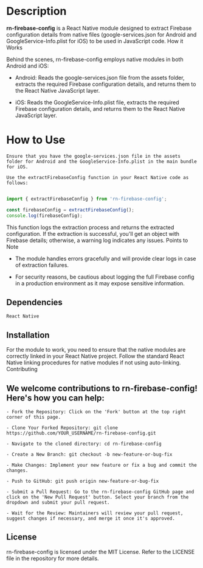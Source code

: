 # Description

__rn-firebase-config__ is a React Native module designed to extract Firebase configuration details from native files (google-services.json for Android and GoogleService-Info.plist for iOS) to be used in JavaScript code.
How it Works

Behind the scenes, rn-firebase-config employs native modules in both Android and iOS:

- Android: Reads the google-services.json file from the assets folder, extracts the required Firebase configuration details, and returns them to the React Native JavaScript layer.

- iOS: Reads the GoogleService-Info.plist file, extracts the required Firebase configuration details, and returns them to the React Native JavaScript layer.

# How to Use

    Ensure that you have the google-services.json file in the assets folder for Android and the GoogleService-Info.plist in the main bundle for iOS.

    Use the extractFirebaseConfig function in your React Native code as follows:

```javascript

import { extractFirebaseConfig } from 'rn-firebase-config';

const firebaseConfig = extractFirebaseConfig();
console.log(firebaseConfig);

```

This function logs the extraction process and returns the extracted configuration. If the extraction is successful, you'll get an object with Firebase details; otherwise, a warning log indicates any issues.
Points to Note

- The module handles errors gracefully and will provide clear logs in case of extraction failures.

- For security reasons, be cautious about logging the full Firebase config in a production environment as it may expose sensitive information.

## Dependencies

    React Native

## Installation

For the module to work, you need to ensure that the native modules are correctly linked in your React Native project. Follow the standard React Native linking procedures for native modules if not using auto-linking.
Contributing

## We welcome contributions to rn-firebase-config! Here's how you can help:

    - Fork the Repository: Click on the 'Fork' button at the top right corner of this page.

    - Clone Your Forked Repository: git clone https://github.com/YOUR_USERNAME/rn-firebase-config.git

    - Navigate to the cloned directory: cd rn-firebase-config

    - Create a New Branch: git checkout -b new-feature-or-bug-fix

    - Make Changes: Implement your new feature or fix a bug and commit the changes.

    - Push to GitHub: git push origin new-feature-or-bug-fix

    - Submit a Pull Request: Go to the rn-firebase-config GitHub page and click on the 'New Pull Request' button. Select your branch from the dropdown and submit your pull request.

    - Wait for the Review: Maintainers will review your pull request, suggest changes if necessary, and merge it once it's approved.

## License

rn-firebase-config is licensed under the MIT License. Refer to the LICENSE file in the repository for more details.